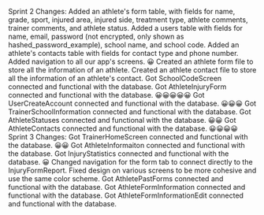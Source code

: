 Sprint 2 Changes: 
    Added an athlete's form table, with fields for name, grade, sport, injured area, injured side, treatment type, athlete comments, trainer comments, and athlete status.
    Added a users table with fields for name, email, password (not encrypted, only shown as hashed_password_example), school name, and school code.
    Added an athlete's contacts table with fields for contact type and phone number.
    Added navigation to all our app's screens. 😀
    Created an athlete form file to store all the information of an athlete.
    Created an athlete contact file to store all the information of an athlete's contact.
    Got SchoolCodeScreen connected and functional with the database.
    Got AthleteInjuryForm connected and functional with the database. 😀😀😀😀😀
    Got UserCreateAccount connected and functional with the database. 😀😀😀
    Got TrainerSchoolInformation connected and functional with the database.
    Got AthleteStatuses connected and functional with the database. 😀😀
    Got AthleteContacts connected and functional with the database. 😀😀😀😀
Sprint 3 Changes:
    Got TrainerHomeScreen connected and functional with the database. 😀😀
    Got AthleteInformaiton connected and functional with the database.
    Got InjuryStatistics connected and functional with the database. 😀
    Changed navigation for the form tab to connect directly to the InjuryFormReport.
    Fixed design on various screens to be more cohesive and use the same color scheme.
    Got AthletePastForms connected and functional with the database.
    Got AthleteFormInformation connected and functional with the database.
    Got AthleteFormInformationEdit connected and functional with the database.